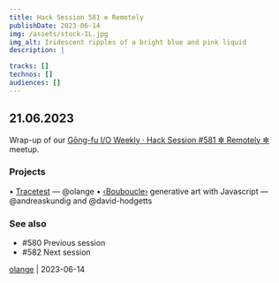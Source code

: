 ```yaml
---
title: Hack Session 581 ✼ Remotely
publishDate: 2023-06-14
img: /assets/stock-1L.jpg
img_alt: Iridescent ripples of a bright blue and pink liquid
description: |

tracks: []
technos: []
audiences: []
---
```


## 21.06.2023

Wrap-up of our [Gōng-fu I/O Weekly · Hack Session #581 ✼ Remotely ✼](https://www.meetup.com/fr-FR/gōngfuio/events/vvhrdtyfcjbcc/) meetup.

### Projects

• [Tracetest](https://tracetest.io/) — @olange
• [‹Bouboucle›](http://bouboucle.com) generative art with Javascript — @andreaskundig and @david-hodgetts 

### See also

* #580 Previous session
* #582 Next session

[olange](https://github.com/olange) | 2023-06-14


